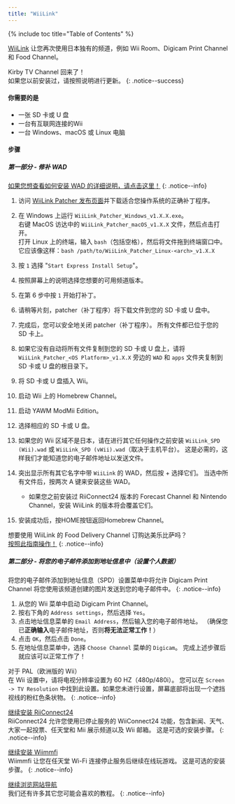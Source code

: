```yaml
---
title: "WiiLink"
---
```


{% include toc title="Table of Contents" %}

[WiiLink](https://wiilink24.com/) 让您再次使用日本独有的频道，例如 Wii Room、Digicam Print Channel 和 Food Channel。

Kirby TV Channel 回来了！ <br> 如果您以前安装过，请按照说明进行更新。
{: .notice--success}

#### 你需要的是

- 一张 SD 卡或 U 盘
- 一台有互联网连接的Wii
- 一台 Windows、macOS 或 Linux 电脑

#### 步骤

##### 第一部分 - 修补 WAD

[如果您想查看如何安装 WAD 的详细说明，请点击这里！](yawmme)
{: .notice--info}

1. 访问 [WiiLink Patcher 发布页面](https://github.com/WiiLink24/WiiLink24-Patcher/releases)并下载适合您操作系统的正确补丁程序。
1. 在 Windows 上运行 `WiiLink_Patcher_Windows_v1.X.X.exe`。 <br> 右键 MacOS 访达中的 `WiiLink_Patcher_macOS_v1.X.X` 文件，然后点击打开。 <br> 打开 Linux 上的终端，输入 `bash`（包括空格），然后将文件拖到终端窗口中。 它应该像这样：`bash /path/to/WiiLink_Patcher_Linux-<arch>_v1.X.X`
1. 按 `1` 选择 "`Start Express Install Setup`"。
1. 按照屏幕上的说明选择您想要的可用频道版本。
1. 在第 6 步中按 `1` 开始打补丁。
1. 请稍等片刻，patcher（补丁程序）将下载文件到您的 SD 卡或 U 盘中。
1. 完成后，您可以安全地关闭 patcher（补丁程序）。 所有文件都已位于您的 SD 卡上。
1. 如果它没有自动将所有文件复制到您的 SD 卡或 U 盘上，请将<br>`WiiLink_Patcher_<OS Platform>_v1.X.X` 旁边的 `WAD` 和 `apps` 文件夹复制到 SD 卡或 U 盘的根目录下。
1. 将 SD 卡或 U 盘插入 Wii。
1. 启动 Wii 上的 Homebrew Channel。
1. 启动 YAWM ModMii Edition。
1. 选择相应的 SD 卡或 U 盘。
1. 如果您的 Wii 区域不是日本，请在进行其它任何操作之前安装 `WiiLink_SPD (Wii).wad` 或 `WiiLink_SPD (vWii).wad`（取决于主机平台）。 这是必需的，这样我们才能知道您的电子邮件地址以发送文件。
1. 突出显示所有其它名字中带 `WiiLink` 的 WAD，然后按 + 选择它们。 当选中所有文件后，按两次 A 键来安装这些 WAD。
    - 如果您之前安装过 RiiConnect24 版本的 Forecast Channel 和 Nintendo Channel，安装 WiiLink 的版本将会覆盖它们。

1. 安装成功后，按HOME按钮返回Homebrew Channel。

想要使用 WiiLink 的 Food Delivery Channel 订购达美乐比萨吗？<br>[按照此指南操作！](wiilink-demae-dominos)
{: .notice--info}

##### 第二部分 - 将您的电子邮件添加到地址信息中（设置个人数据）

将您的电子邮件添加到地址信息（SPD）设置菜单中将允许 Digicam Print Channel 将您使用该频道创建的图片发送到您的电子邮件中。
{: .notice--info}

1. 从您的 Wii 菜单中启动 Digicam Print Channel。
2. 按右下角的 `Address settings`，然后选择 `Yes`。
3. 点击地址信息菜单的 `Email Address`，然后输入您的电子邮件地址。 （确保您已**正确输入**电子邮件地址，否则**将无法正常工作！**）
4. 点击 `OK`，然后点击 `Done`。
5. 在地址信息菜单中，选择 `Choose Channel` 菜单的 `Digicam`。 完成上述步骤后就应该可以正常工作了！

对于 PAL（欧洲版的 Wii）<br> 在 Wii 设置中，请将电视分辨率设置为 60 HZ（480p/480i）。 您可以在 `Screen -> TV Resolution` 中找到此设置。如果您未进行设置，屏幕底部将出现一个遮挡视线的粉红色条状物。
{: .notice--info}

[继续安装 RiiConnect24](riiconnect24)<br> RiiConnect24 允许您使用已停止服务的 WiiConnect24 功能，包含新闻、天气、大家一起投票、任天堂和 Mii 展示频道以及 Wii 邮箱。 这是可选的安装步骤。
{: .notice--info}

[继续安装 Wiimmfi](wiimmfi)<br> Wiimmfi 让您在任天堂 Wi-Fi 连接停止服务后继续在线玩游戏。 这是可选的安装步骤。
{: .notice--info}

[继续浏览网站导航](site-navigation)<br> 我们还有许多其它您可能会喜欢的教程。
{: .notice--info}
